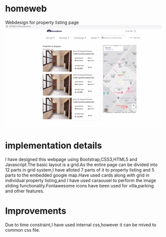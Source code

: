 # homeweb
Webdesign for property listing page 
![alt text](https://github.com/frontend2710/homeweb/blob/main/images/vieww.jpg)
# implementation details
I have designed this webpage using Bootstrap,CSS3,HTML5 and Javascript.The basic layout is a grid.As the entire page can be divided into 12 parts in grid system,I have alloted 7 parts of it to property listing and 5 parts to the embedded google map.Have used cards along with grid in individual property listing,and I have used caraousel to perform the image sliding functionality.Fontawesome icons have been used for villa,parking and other features.
# Improvements
Due to time constraint,I have used internal css,however it can be mived to common css file.
